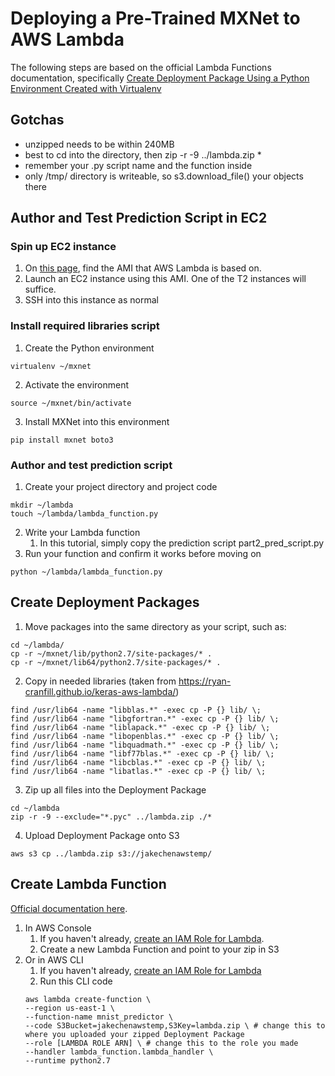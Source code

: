 # Deploying a Pre-Trained MXNet to AWS Lambda
The following steps are based on the official Lambda Functions documentation, specifically [Create Deployment Package Using a Python Environment Created with Virtualenv](http://docs.aws.amazon.com/lambda/latest/dg/lambda-python-how-to-create-deployment-package.html#deployment-pkg-for-virtualenv)

## Gotchas
- unzipped needs to be within 240MB
- best to cd into the directory, then zip -r -9 ../lambda.zip *
- remember your .py script name and the function inside
- only /tmp/ directory is writeable, so s3.download_file() your objects there

## Author and Test Prediction Script in EC2

### Spin up EC2 instance
1. On [this page](http://docs.aws.amazon.com/lambda/latest/dg/current-supported-versions.html), find the AMI that AWS Lambda is based on.
2. Launch an EC2 instance using this AMI. One of the T2 instances will suffice.
3. SSH into this instance as normal

### Install required libraries script
1. Create the Python environment
```
virtualenv ~/mxnet
```
2. Activate the environment
```
source ~/mxnet/bin/activate
```
3. Install MXNet into this environment
```
pip install mxnet boto3
```

### Author and test prediction script
1. Create your project directory and project code
```
mkdir ~/lambda
touch ~/lambda/lambda_function.py
```
2. Write your Lambda function
	1. In this tutorial, simply copy the prediction script part2_pred_script.py
3. Run your function and confirm it works before moving on
```
python ~/lambda/lambda_function.py
```

## Create Deployment Packages
1. Move packages into the same directory as your script, such as:
```
cd ~/lambda/
cp -r ~/mxnet/lib/python2.7/site-packages/* .
cp -r ~/mxnet/lib64/python2.7/site-packages/* .
```
2. Copy in needed libraries (taken from https://ryan-cranfill.github.io/keras-aws-lambda/)
```
find /usr/lib64 -name "libblas.*" -exec cp -P {} lib/ \;
find /usr/lib64 -name "libgfortran.*" -exec cp -P {} lib/ \;
find /usr/lib64 -name "liblapack.*" -exec cp -P {} lib/ \;
find /usr/lib64 -name "libopenblas.*" -exec cp -P {} lib/ \;
find /usr/lib64 -name "libquadmath.*" -exec cp -P {} lib/ \;
find /usr/lib64 -name "libf77blas.*" -exec cp -P {} lib/ \;
find /usr/lib64 -name "libcblas.*" -exec cp -P {} lib/ \;
find /usr/lib64 -name "libatlas.*" -exec cp -P {} lib/ \;
```
3. Zip up all files into the Deployment Package
```
cd ~/lambda
zip -r -9 --exclude="*.pyc" ../lambda.zip ./*
```
4. Upload Deployment Package onto S3
```
aws s3 cp ../lambda.zip s3://jakechenawstemp/
```

## Create Lambda Function
[Official documentation here](http://docs.aws.amazon.com/lambda/latest/dg/with-userapp-walkthrough-custom-events-upload.html).
1. In AWS Console
	1. If you haven't already, [create an IAM Role for Lambda](http://docs.aws.amazon.com/lambda/latest/dg/with-userapp-walkthrough-custom-events-create-iam-role.html).
	2. Create a new Lambda Function and point to your zip in S3
2. Or in AWS CLI
	1. If you haven't already, [create an IAM Role for Lambda](http://docs.aws.amazon.com/lambda/latest/dg/with-userapp-walkthrough-custom-events-create-iam-role.html)
	2. Run this CLI code
	```
	aws lambda create-function \
	--region us-east-1 \
	--function-name mnist_predictor \
	--code S3Bucket=jakechenawstemp,S3Key=lambda.zip \ # change this to where you uploaded your zipped Deployment Package
	--role [LAMBDA ROLE ARN] \ # change this to the role you made
	--handler lambda_function.lambda_handler \
	--runtime python2.7
	```
